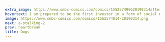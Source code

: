 ```yaml
---
extra_image: https://www.smbc-comics.com/comics/155257490620190314after (1).png
hovertext: I am prepared to be the first investor in a form of social media where you're only allowed to make dog noises at each other.
image: https://www.smbc-comics.com/comics/1552574814-20190314.png
next: e-stalking-2
prev: heartbreak
title: Dogs
---
```

